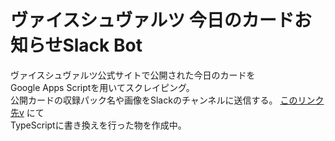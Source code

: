 # ヴァイスシュヴァルツ 今日のカードお知らせSlack Bot  
ヴァイスシュヴァルツ公式サイトで公開された今日のカードを  
Google Apps Scriptを用いてスクレイピング。  
公開カードの収録パック名や画像をSlackのチャンネルに送信する。
[このリンク先v](https://github.com/coffeeMoka/WSTodayCardV2)  にて  
TypeScriptに書き換えを行った物を作成中。